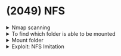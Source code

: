 # (2049) NFS

<details>

<summary>Nmap scanning</summary>

```bash
nmap --script=nfs-ls.nse,nfs-showmount.nse,nfs-statfs.nse -p 2049 {IP}
```

</details>

<details>

<summary>To find which folder is able to be mounted</summary>

```bash
showmount -e <IP>
```

</details>

<details>

<summary>Mount folder</summary>

```bash
mount -t nfs [-o vers=2] <ip>:<remote_folder> <local_folder> -o nolock
```

Should use version 2 because it doesn't have any authentication/authorization.

</details>

<details>

<summary>Exploit: NFS Imitation</summary>

Using the command `ls -ld` I was able to view the permissions for the shares.

<img src="../.gitbook/assets/image (14) (1).png" alt="" data-size="original">

`mapped_www` is owned by the UID 2017, and belongs to the group with the ID of www-data.

Creating a dummy user with the UID as 2017 and GID as 2017,

<img src="../.gitbook/assets/image (3) (1) (1) (1) (1) (1) (1) (1) (1) (1) (1).png" alt="" data-size="original">

I was able to view the files present in that directory.

<img src="../.gitbook/assets/image (57).png" alt="" data-size="original">

</details>

